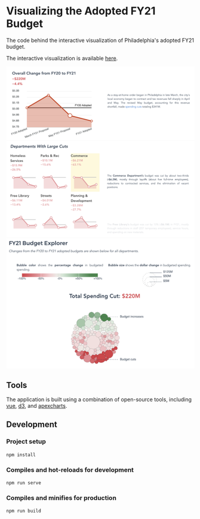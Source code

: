 # Visualizing the Adopted FY21 Budget

The code behind the interactive visualization of Philadelphia's adopted FY21 budget.

The interactive visualization is available [here](https://controller.phila.gov/philadelphia-audits/interactive-fy21-budget/).

![Introduction](public/intro.png)
![Departments with Large Cuts](public/large_cuts.png)
![Budget Explorer](public/bubbles.png)

## Tools

The application is built using a combination of open-source tools, including
[vue](https://github.com/vuejs/vue), [d3](https://github.com/d3/d3), and [apexcharts](https://github.com/apexcharts/vue-apexcharts).

## Development

### Project setup
```
npm install
```

### Compiles and hot-reloads for development
```
npm run serve
```

### Compiles and minifies for production
```
npm run build
```
